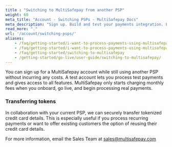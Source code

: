 ```yaml
---
title : "Switching to MultiSafepay from another PSP"
weight: 60
meta_title: "Account - Switching PSPs - MultiSafepay Docs"
meta_description: "Sign up. Build and test your payments integration. Explore our products and services. Use our API Reference, SDKs, and wrappers. Get support."
read_more: "."
url: '/account/switching-psps/'
aliases:
    - /faq/getting-started/i-want-to-process-payments-using-multisafepay-but-i-still-have-a-contract-with-a-different-psp-is-that-a-problem/
    - /faq/getting-started/i-want-to-process-payments-using-multisafepay-but-i-still-have-a-contract-with-a-different-psp/
    - /faq/getting-started/switching-to-multisafepay
    - /getting-started/go-live/user-guide/switching-to-multisafepay/
---
```


You can sign up for a MultiSafepay account while still using another PSP without incurring any costs. A test account lets you process test payments and gives access to all features. MultiSafepay only starts charging monthly fees when you onboard, go live, and begin processing real payments. 

### Transferring tokens
In collaboration with your current PSP, we can securely transfer tokenized credit card details. This is especially useful if you process recurring payments or want to offer existing customers the option of reusing their credit card details.

For more information, email the Sales Team at <sales@multisafepay.com>
